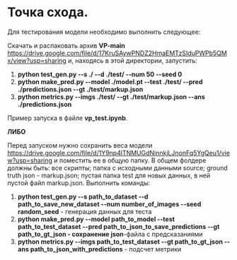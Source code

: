 # Точка схода.

Для тестирования модели необходимо выполнить следующее:

Скачать и распаковать архив **VP-main** https://drive.google.com/file/d/17KruSAywPNDZ2HmaEMTzSIduPWPb5QMx/view?usp=sharing и, находясь в этой директории, запустить:
1) **python test_gen.py --s ./ --d ./test/ --num 50 --seed 0**
2) **python make_pred.py --model ./model.pt --test ./test/ --pred ./predictions.json --gt ./test/markup.json**
3) **python metrics.py --imgs ./test/ --gt ./test/markup.json --ans ./predictions.json**

Пример запуска в файле **vp_test.ipynb**.

**ЛИБО**

Перед запуском нужно сохранить веса модели https://drive.google.com/file/d/1Y9np4lTNMUGdNinnkjLJnonFq5YgQeu1/view?usp=sharing и поместить ее в общую папку. В общем фолдере должны быть: все скрипты; папка с исходными данными source; ground truth json - markup.json; пустая папка test для новых данных, в ней пустой файл markup.json. Выполнить команды:

1) **python test_gen.py --s path_to_dataset --d path_to_save_new_dataset --num number_of_images --seed random_seed** - генерация данных для теста
2) **python make_pred.py --model path_to_model --test path_to_test_dataset --pred path_to_json_to_save_predictions --gt path_to_gt_json - сохранение json**-файла с предсказаниями
3) **python metrics.py --imgs path_to_test_dataset --gt path_to_gt_json --ans path_to_json_with_predictions** - подсчет метрики






